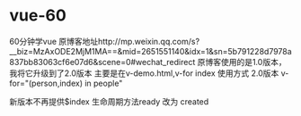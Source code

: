 # vue-60
60分钟学vue
原博客地址http://mp.weixin.qq.com/s?__biz=MzAxODE2MjM1MA==&mid=2651551140&idx=1&sn=5b791228d7978a837bb83063cf6e07d6&scene=0#wechat_redirect 
原博客使用的是1.0版本，我将它升级到了2.0版本
主要是在v-demo.html,v-for index 使用方式
2.0版本
v-for="(person,index) in people"

新版本不再提供$index
生命周期方法ready 改为 created
